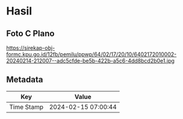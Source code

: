 # Hasil

## Foto C Plano

https://sirekap-obj-formc.kpu.go.id/12fb/pemilu/ppwp/64/02/17/20/10/6402172010002-20240214-212007--adc5cfde-be5b-422b-a5c6-4dd8bcd2b0e1.jpg


## Metadata

| Key        | Value               |
| ---------- | ------------------- |
| Time Stamp | 2024-02-15 07:00:44 |



